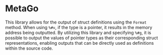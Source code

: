 # MetaGo

This library allows for the output of struct definitions using the `Format` method. When using `%#v`, if the type is a pointer, it results in the memory address being outputted. By utilizing this library and specifying `%#g`, it is possible to output the values of pointer types as their corresponding struct representations, enabling outputs that can be directly used as definitions within the source code.

